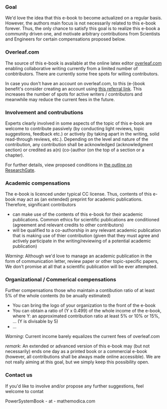 ### Goal

We'd love the idea that this e-book to become actualized on a regular basis. However, the authors main focus is not necessarily related
to this e-book forever. Thus, the only chance to satisfy this goal is to realize this e-book a community driven one, and motivate arbitrary contributions from Scientists and Engineers for certain compensations proposed below. 

### Overleaf.com 

The source of this e-book is available at the online latex editor [overleaf.com](https://www.overleaf.com/) enabling collaborative writing currently from a limited number of conbtributors. There are currently some free spots for willing contributors.  

In case you don't have an account on overleaf.com, to this (e-)book benefit's consider creating an account using [this referral link](https://www.overleaf.com?r=e7d83309&rm=d&rs=b). This increases the number of spots for active writers / contributors and meanwhile may reduce the current fees in the future.

### Involvement and contrubutions 

Experts clearly involved in some aspects of the topic of this e-book are welcome to contribute passively (by conducting light reviews, 
topic suggestions, feedback etc.) or actively (by taking apart in the writing, solid read-through reviews, etc.). Depending on the level 
and nature of the contribution, any contribution shall be acknowledged (acknowledgment section) or credited as a(n) (co-)author (on the top of a section or a chapter). 

For further details, view proposed conditions in [the outline on ResearchGate](https://www.researchgate.net/publication/353340102_Book_Outline_Modelica_by_Application_Power_Systems).

### Academic compensations

The e-book is licenced under typical CC license. Thus, contents of this e-book may act as (an extended) preprint for academic
publications. Therefore, significant contributors 
* can make use of the contents of this e-book for their academic publications. Common ethics for scientific publications are conditioned (agreement and relevant credits to other contributors) 
* will be qualified to a co-authorship in any relevant academic publication that is making use of thier contribution (given that they
must agree and actively participate in the writing/reviewing of a potential academic publication)  

*Warning*: Although we'd love to manage an academic publication in the form of communication letter, review paper or other topic-specific 
papers, We don't promise at all that a scientific publication will be ever attempted.

### Organizational / Commerical compensations 

Further compensations those who maintain a contibution ratio of at least 5% of the whole contents (to be anually estimated)   
  - You can bring the logo of your organization to the front of the e-book 
  - You can obtain a ratio of (Y x 0.499) of the whole income of the e-book, where Y: an approximated contribution ratio at least 5% or 10% or 15%, ... (Y is divisable by 5)   
  - ...   

*Warning*: Current income barely equalizes the current fees of overleaf.com 

*remark*: An extended or advanced version of this e-book may (but not necessarily) ends one day as a printed book or a commercial e-book (however, all contributions shall be always made online accessible). We are not really aiming at this goal, but we simply keep this possibility open.  

### Contact us

If you'd like to involve and/or propose any further suggestions, feel welcome to contat  

PowerSystemBook - at - mathemodica.com
